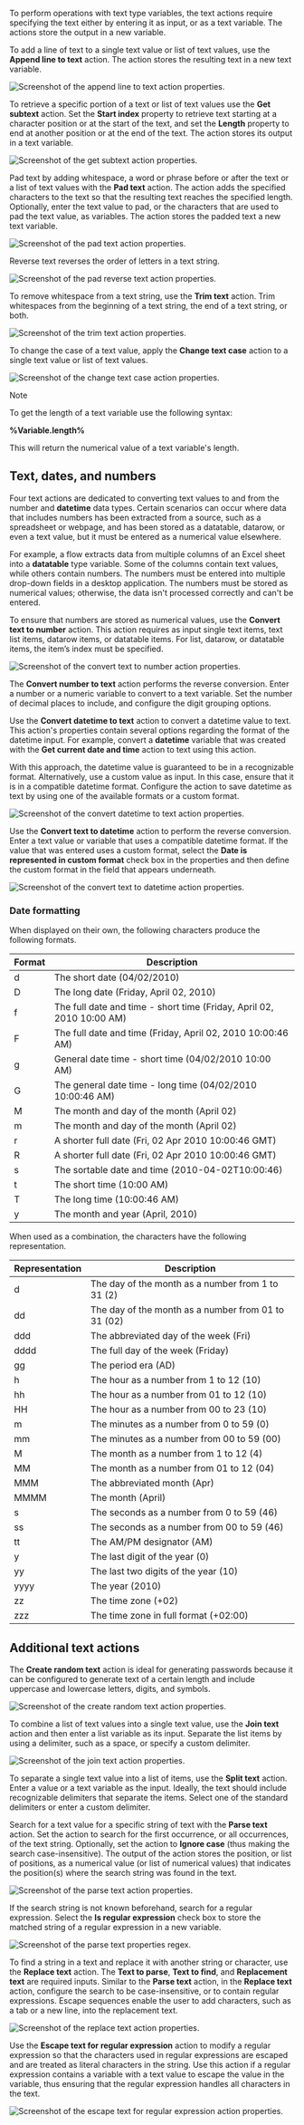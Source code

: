 To perform operations with text type variables, the text actions require specifying the text either by entering it as input, or as a text variable. The actions store the output in a new variable.

To add a line of text to a single text value or list of text values, use the **Append line to text** action. The action stores the resulting text in a new text variable.

![Screenshot of the append line to text action properties.](..\media\append-line-to-text-action-properties.png)

To retrieve a specific portion of a text or list of text values use the **Get subtext** action. Set the **Start index** property to retrieve text starting at a character position or at the start of the text, and set the **Length** property to end at another position or at the end of the text. The action stores its output in a text variable.

![Screenshot of the get subtext action properties.](..\media\get-subtext-action-properties.png)

Pad text by adding whitespace, a word or phrase before or after the text or a list of text values with the **Pad text** action. The action adds the specified characters to the text so that the resulting text reaches the specified length. Optionally, enter the text value to pad, or the characters that are used to pad the text value, as variables. The action stores the padded text a new text variable.

![Screenshot of the pad text action properties.](..\media\pad-text-action-properties.png)

Reverse text reverses the order of letters in a text string. 

![Screenshot of the pad reverse text action properties.](..\media\pad-reverse-text-action.png)

To remove whitespace from a text string, use the **Trim text** action. Trim whitespaces from the beginning of a text string, the end of a text string, or both.

![Screenshot of the trim text action properties.](..\media\trim-text-action-properties.png)

To change the case of a text value, apply the **Change text case** action to a single text value or list of text values.

![Screenshot of the change text case action properties.](..\media\change-text-case-action-properties.png)

> [!NOTE]
> To get the length of a text variable use the following syntax:
>
> **%Variable.length%**
> 
> This will return the numerical value of a text variable's length.

## Text, dates, and numbers

Four text actions are dedicated to converting text values to and from the number and **datetime** data types. Certain scenarios can occur where data that includes numbers has been extracted from a source, such as a spreadsheet or webpage, and has been stored as a datatable, datarow, or even a text value, but it must be entered as a numerical value elsewhere.

For example, a flow extracts data from multiple columns of an Excel sheet into a **datatable** type variable. Some of the columns contain text values, while others contain numbers. The numbers must be entered into multiple drop-down fields in a desktop application. The numbers must be stored as numerical values; otherwise, the data isn't processed correctly and can't be entered.

To ensure that numbers are stored as numerical values, use the **Convert text to number** action. This action requires as input single text items, text list items, datarow items, or datatable items. For list, datarow, or datatable items, the item’s index must be specified.

![Screenshot of the convert text to number action properties.](..\media\convert-text-to-number-action-properties.png)

The **Convert number to text** action performs the reverse conversion. Enter a number or a numeric variable to convert to a text variable. Set the number of decimal places to include, and configure the digit grouping options.

Use the **Convert datetime to text** action to convert a datetime value to text. This action's properties contain several options regarding the format of the datetime input. For example, convert a  **datetime** variable that was created with the **Get current date and time** action to text using this action.

With this approach, the datetime value is guaranteed to be in a recognizable format. Alternatively, use a custom value as input. In this case, ensure that it is in a compatible datetime format. Configure the action to save datetime as text by using one of the available formats or a custom format.

![Screenshot of the convert datetime to text action properties.](..\media\convert-datetime-to-text-action-properties.png)

Use the **Convert text to datetime** action to perform the reverse conversion. Enter a text value or variable that uses a compatible datetime format. If the value that was entered uses a custom format, select the **Date is represented in custom format** check box in the properties and then define the custom format in the field that appears underneath.

![Screenshot of the convert text to datetime action properties.](..\media\convert-text-to-datetime-action-properties.png)

### Date formatting

When displayed on their own, the following characters produce the following formats.

|Format |Description                                                       |  
|-------|------------------------------------------------------------------|
|d      |The short date (04/02/2010)                                       |  
|D      |The long date (Friday, April 02, 2010)                            |
|f      |The full date and time - short time (Friday, April 02, 2010 10:00 AM) |  
|F      |The full date and time (Friday, April 02, 2010 10:00:46 AM)           |
|g      |General date time - short time (04/02/2010 10:00 AM)              |
|G      |The general date time - long time (04/02/2010 10:00:46 AM)       |
|M      |The month and day of the month (April 02)                       |
|m      |The month and day of the month (April 02)                       |
|r      |A shorter full date (Fri, 02 Apr 2010 10:00:46 GMT)               |
|R      |A shorter full date (Fri, 02 Apr 2010 10:00:46 GMT)               |
|s      |The sortable date and time (2010-04-02T10:00:46)                      |
|t      |The short time (10:00 AM)                                         |
|T      |The long time (10:00:46 AM)                                       |
|y      |The month and year (April, 2010)                                 |

When used as a combination, the characters have the following representation.

|Representation |Description                                             |  
|---------------|--------------------------------------------------------|
|d              |The day of the month as a number from 1 to 31 (2)       |  
|dd             |The day of the month as a number from 01 to 31 (02) |
|ddd            |The abbreviated day of the week (Fri)                   |  
|dddd           |The full day of the week (Friday)                       |
|gg             |The period era (AD)                                   |
|h              |The hour as a number from 1 to 12 (10)                  |
|hh             |The hour as a number from 01 to 12 (10)                 |
|HH             |The hour as a number from 00 to 23 (10)                 |
|m              |The minutes as a number from 0 to 59 (0)                |
|mm             |The minutes as a number from 00 to 59 (00)              |
|M              |The month as a number from 1 to 12 (4)                 |
|MM             |The month as a number from 01 to 12 (04)                |
|MMM            |The abbreviated month (Apr)                             |
|MMMM           |The month (April)                                       |
|s              |The seconds as a number from 0 to 59 (46)               |
|ss             |The seconds as a number from 00 to 59 (46)              |
|tt             |The AM/PM designator (AM)                               |
|y              |The last digit of the year (0)                          |
|yy             |The last two digits of the year (10)                    |
|yyyy           |The year (2010)                                   |
|zz             |The time zone (+02)                                     |
|zzz            |The time zone in full format (+02:00)                   |

## Additional text actions

The **Create random text** action is ideal for generating passwords because it can be configured to generate text of a certain length and include uppercase and lowercase letters, digits, and symbols.

![Screenshot of the create random text action properties.](..\media\create-random-text-action-properties.png)

To combine a list of text values into a single text value, use the **Join text** action and then enter a list variable as its input. Separate the list items by using a delimiter, such as a space, or specify a custom delimiter.

![Screenshot of the join text action properties.](..\media\join-text-action-properties.png)

To separate a single text value into a list of items, use the **Split text** action. Enter a value or a text variable as the input. Ideally, the text should include recognizable delimiters that separate the items. Select one of the standard delimiters or enter a custom delimiter.

Search for a text value for a specific string of text with the **Parse text** action. Set the action to search for the first occurrence, or all occurrences, of the text string. Optionally, set the action to **Ignore case** (thus making the search case-insensitive). The output of the action stores the position, or list of positions, as a numerical value (or list of numerical values) that indicates the position(s) where the search string was found in the text.

![Screenshot of the parse text action properties.](..\media\parse-text-action-properties.png)

If the search string is not known beforehand, search for a regular expression. Select the **Is regular expression** check box to store the matched string of a regular expression in a new variable.

![Screenshot of the parse text properties regex.](..\media\parse-text-properties-regex.png)

To find a string in a text and replace it with another string or character, use the **Replace text** action. The **Text to parse**, **Text to find**, and **Replacement text** are required inputs. Similar to the **Parse text** action, in the **Replace text** action, configure the search to be case-insensitive, or to contain regular expressions. Escape sequences enable the user to add characters, such as a tab or a new line, into the replacement text.

![Screenshot of the replace text action properties.](..\media\replace-text-action-properties.png)

Use the **Escape text for regular expression** action to modify a regular expression so that the characters used in regular expressions are escaped and are treated as literal characters in the string. Use this action if a regular expression contains a variable with a text value to escape the value in the variable, thus ensuring that the regular expression handles all characters in the text.

![Screenshot of the escape text for regular expression action properties.](..\media\escape-text-for-regular-expression-action-properties.png)
